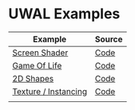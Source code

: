 # UWAL Examples

| Example | Source |
| - | - |
| [Screen Shader](https://ustymukhman.github.io/uwal/dist/examples/examples.html#screen-shader) | [Code](./screen-shader/index.js) |
| [Game Of Life](https://ustymukhman.github.io/uwal/dist/examples/examples.html#game-of-life) | [Code](./game-of-life/index.js) |
| [2D Shapes](https://ustymukhman.github.io/uwal/dist/examples/examples.html#2d-shapes) | [Code](./2d-shapes/index.js) |
| [Texture / Instancing](https://ustymukhman.github.io/uwal/dist/examples/examples.html#texture-instancing) | [Code](./texture-instancing/index.js) |
|   |   |
